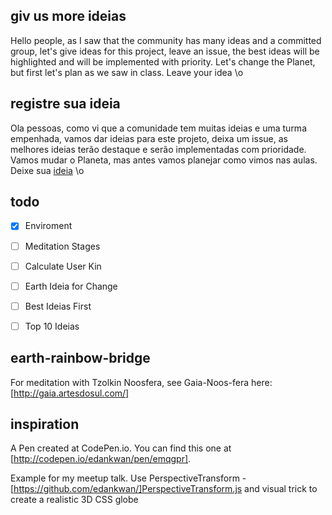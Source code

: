 ## giv us more ideias
Hello people, as I saw that the community has many ideas and a committed group, let's give ideas for this project, leave an issue, the best ideas will be highlighted and will be implemented with priority. Let's change the Planet, but first let's plan as we saw in class. Leave your idea \o

## registre sua ideia
Ola pessoas, como vi que a comunidade tem muitas ideias e uma turma empenhada, vamos dar ideias para este projeto, deixa um issue, as melhores ideias terão destaque e serão implementadas com prioridade. Vamos mudar o Planeta, mas antes vamos planejar como vimos nas aulas.
Deixe sua [ideia](https://github.com/araguaci/earth-rainbow-bridge/issues) \o

## todo
- [x] Enviroment
- [ ] Meditation Stages

- [ ] Calculate User Kin

- [ ] Earth Ideia for Change

- [ ] Best Ideias First

- [ ] Top 10 Ideias

## earth-rainbow-bridge
For meditation with Tzolkin Noosfera, see Gaia-Noos-fera here: [http://gaia.artesdosul.com/]

## inspiration 
A Pen created at CodePen.io. You can find this one at [http://codepen.io/edankwan/pen/emqgpr].

Example for my meetup talk. Use PerspectiveTransform - [https://github.com/edankwan/]PerspectiveTransform.js and visual trick to create a realistic 3D CSS globe
